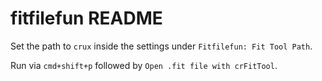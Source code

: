 # fitfilefun README

Set the path to `crux` inside the settings under `Fitfilefun: Fit Tool Path`. 

Run via `cmd+shift+p` followed by `Open .fit file with crFitTool`.
